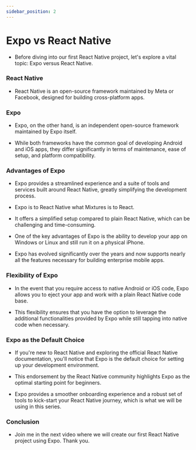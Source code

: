 ```yaml
---
sidebar_position: 2
---
```


# Expo vs React Native

- Before diving into our first React Native project, let's explore a vital topic: Expo versus React Native.

### React Native

- React Native is an open-source framework maintained by Meta or Facebook, designed for building cross-platform apps.

### Expo

- Expo, on the other hand, is an independent open-source framework maintained by Expo itself.

- While both frameworks have the common goal of developing Android and iOS apps, they differ significantly in terms of maintenance, ease of setup, and platform compatibility.

### Advantages of Expo

- Expo provides a streamlined experience and a suite of tools and services built around React Native, greatly simplifying the development process.

- Expo is to React Native what Mixtures is to React.

- It offers a simplified setup compared to plain React Native, which can be challenging and time-consuming.

- One of the key advantages of Expo is the ability to develop your app on Windows or Linux and still run it on a physical iPhone.

- Expo has evolved significantly over the years and now supports nearly all the features necessary for building enterprise mobile apps.

### Flexibility of Expo

- In the event that you require access to native Android or iOS code, Expo allows you to eject your app and work with a plain React Native code base.

- This flexibility ensures that you have the option to leverage the additional functionalities provided by Expo while still tapping into native code when necessary.

### Expo as the Default Choice

- If you're new to React Native and exploring the official React Native documentation, you'll notice that Expo is the default choice for setting up your development environment.

- This endorsement by the React Native community highlights Expo as the optimal starting point for beginners.

- Expo provides a smoother onboarding experience and a robust set of tools to kick-start your React Native journey, which is what we will be using in this series.

### Conclusion

- Join me in the next video where we will create our first React Native project using Expo. Thank you.
